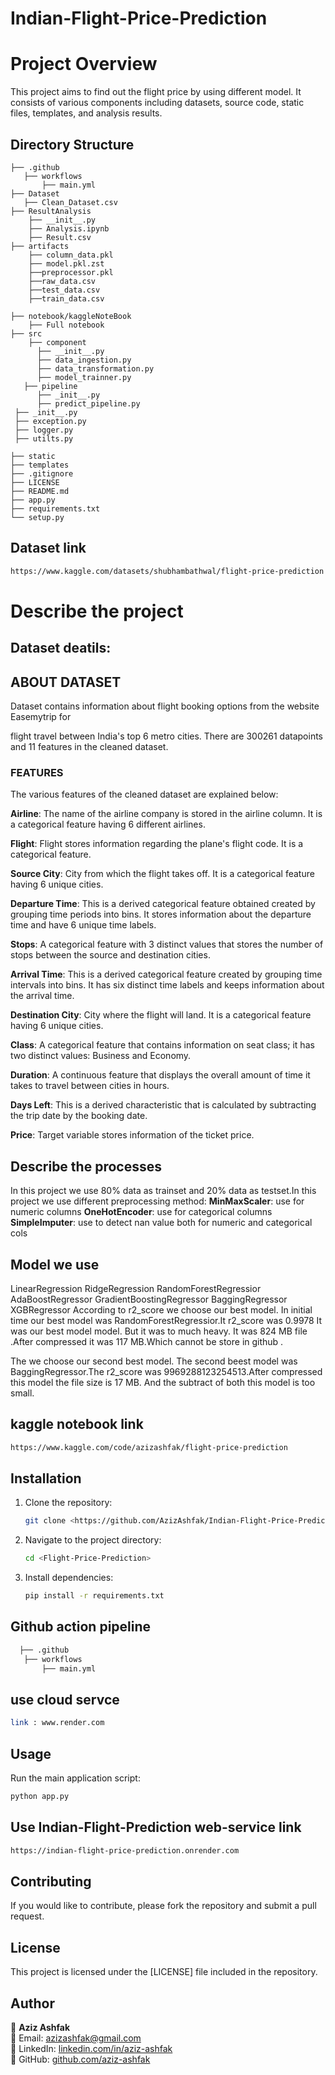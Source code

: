 # Indian-Flight-Price-Prediction
# Project Overview
This project aims to find out the flight price by using different model. It consists of various components including datasets, source code, static files, templates, and analysis results.

## Directory Structure
```
├── .github
   ├── workflows
       ├── main.yml
├── Dataset
   ├── Clean_Dataset.csv           
├── ResultAnalysis  
    ├── __init__.py
    ├── Analysis.ipynb
    ├── Result.csv      
├── artifacts 
    ├── column_data.pkl
    ├── model.pkl.zst
    ├──preprocessor.pkl
    ├──raw_data.csv
    ├──test_data.csv
    ├──train_data.csv
         
├── notebook/kaggleNoteBook 
    ├── Full notebook
├── src  
    ├── component
      ├── __init__.py
      ├── data_ingestion.py
      ├── data_transformation.py
      ├── model_trainner.py 
   ├── pipeline
      ├── _init__.py
      ├── predict_pipeline.py 
 ├── _init__.py
 ├── exception.py
 ├── logger.py
 ├── utilts.py
   
├── static          
├── templates              
├── .gitignore             
├── LICENSE                 
├── README.md               
├── app.py           
├── requirements.txt      
└── setup.py          
```

## Dataset link 

```bash
https://www.kaggle.com/datasets/shubhambathwal/flight-price-prediction
```
# Describe the project
## Dataset deatils:
## ABOUT DATASET
Dataset contains information about flight booking options from the website Easemytrip for

flight travel between India's top 6 metro cities. There are 300261 datapoints and 11 
features in the cleaned dataset.

### FEATURES

The various features of the cleaned dataset are explained below:

**Airline**: The name of the airline company is stored in the airline column. It is a categorical feature having 6 different airlines.

**Flight**: Flight stores information regarding the plane's flight code. It is a categorical feature.

**Source City**: City from which the flight takes off. It is a categorical feature having 6 unique cities.

**Departure Time**: This is a derived categorical feature obtained created by grouping time periods into bins. It stores information about the departure time and have 6 unique time labels.

**Stops**: A categorical feature with 3 distinct values that stores the number of stops between the source and destination cities.

**Arrival Time**: This is a derived categorical feature created by grouping time intervals into bins. It has six distinct time labels and keeps information about the arrival time.

**Destination City**: City where the flight will land. It is a categorical feature having 6 unique cities.

**Class**: A categorical feature that contains information on seat class; it has two distinct values: Business and Economy.

**Duration**: A continuous feature that displays the overall amount of time it takes to travel between cities in hours.

**Days Left**: This is a derived characteristic that is calculated by subtracting the trip date by the booking date.

**Price**: Target variable stores information of the ticket price.

## Describe the processes
In this project we use 80% data as trainset and  20% data as testset.In this project we use  different preprocessing method:
      **MinMaxScaler**: use for numeric columns
      **OneHotEncoder**: use for categorical columns
      **SimpleImputer**: use to detect nan value both for numeric and categorical cols
## Model we use 
   LinearRegression
   RidgeRegression
   RandomForestRegressior
   AdaBoostRegressor
   GradientBoostingRegressor
   BaggingRegressor
   XGBRegressor
According to r2_score we choose our best model.
In initial time our best model was RandomForestRegressior.It r2_score was 0.9978
It was our best model model. But it was to much heavy. It was 824 MB file .After compressed it was 117 MB.Which cannot be store in github .

The we  choose our second best model. The second beest model was BaggingRegressor.The r2_score was 9969288123254513.After compressed this model the file size is 17 MB.
And the subtract of both this model is too small.

## kaggle notebook link
```bash 
https://www.kaggle.com/code/azizashfak/flight-price-prediction
```

## Installation
1. Clone the repository:
   ```bash
   git clone <https://github.com/AzizAshfak/Indian-Flight-Price-Prediction.git>
   ```
2. Navigate to the project directory:
   ```bash
   cd <Flight-Price-Prediction>
   ```
3. Install dependencies:
   ```bash
   pip install -r requirements.txt
   ```
## Github action pipeline 
``` bash 
  ├── .github
   ├── workflows
       ├── main.yml
```
## use cloud servce 
```bash 
link : www.render.com
```
## Usage
Run the main application script:
```bash
python app.py
```
## Use Indian-Flight-Prediction web-service link

```bash
https://indian-flight-price-prediction.onrender.com
```
## Contributing
If you would like to contribute, please fork the repository and submit a pull request.

## License
This project is licensed under the [LICENSE] file included in the repository.

## Author

👤 **Aziz Ashfak**  
📧 Email: [azizashfak@gmail.com](mailto:azizashfak@gmail.com)  
🔗 LinkedIn: [linkedin.com/in/aziz-ashfak](https://www.linkedin.com/in/aziz-ashfak/)  
🐙 GitHub: [github.com/aziz-ashfak](https://github.com/aziz-ashfak/)  

